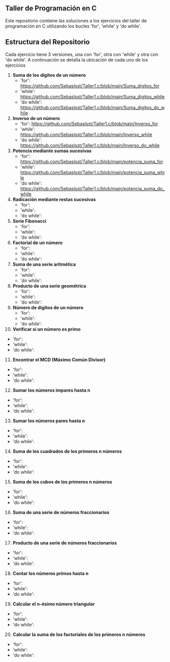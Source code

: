 ## Taller de Programación en C
Este repositorio contiene las soluciones a los ejercicios del taller de programación en C utilizando los bucles 'for', 'while' y 'do while'.

## Estructura del Repositorio 
Cada ejercicio tiene 3 versiones, una con 'for', otra con 'while' y otra con 'do while'. A continuación se detalla la ubicación de cada uno de los ejercicios 
1. **Suma de los digitos de un número**
   - 'for': https://github.com/Sebaslsst/Taller1.c/blob/main/Suma_digitos_for
   - 'while': https://github.com/Sebaslsst/Taller1.c/blob/main/Suma_digitos_while
   - 'do while': https://github.com/Sebaslsst/Taller1.c/blob/main/Suma_digitos_do_while
2. **Inverso de un número**
   - 'for': https://github.com/Sebaslsst/Taller1.c/blob/main/Inverso_for
   - 'while': https://github.com/Sebaslsst/Taller1.c/blob/main/Inverso_while
   - 'do while': https://github.com/Sebaslsst/Taller1.c/blob/main/Inverso_do_while
3. **Potencia mediante sumas sucesivas**
   - 'for': https://github.com/Sebaslsst/Taller1.c/blob/main/potencia_suma_for
   - 'while': https://github.com/Sebaslsst/Taller1.c/blob/main/potencia_suma_while
   - 'do while': https://github.com/Sebaslsst/Taller1.c/blob/main/potencia_suma_do_while
4. **Radicación mediante restas sucesivas**
   - 'for':
   - 'while':
   - 'do while':
5. **Serie Fibonacci**
   - 'for':
   - 'while':
   - 'do while':
6. **Factorial de un número**
   - 'for':
   - 'while':
   - 'do while':
7. **Suma de una serie aritmética**
   - 'for':
   - 'while':
   - 'do while':
8. **Producto de una serie geométrica**
   - 'for':
   - 'while':
   - 'do while':
9. **Número de digitos de un número**
   - 'for':
   - 'while':
   - 'do while':
10. **Verificar si un número es primo**
   - 'for':
   - 'while':
   - 'do while':
11. **Encontrar el MCD (Máximo Común Divisor)**
   - 'for':
   - 'while':
   - 'do while':
12. **Sumar los números impares hasta n**
   - 'for':
   - 'while':
   - 'do while':
13. **Sumar los números pares hasta n**
   - 'for':
   - 'while':
   - 'do while':
14. **Suma de los cuadrados de los primeros n números**
   - 'for':
   - 'while':
   - 'do while':
15. **Suma de los cubos de los primeros n números**
   - 'for':
   - 'while':
   - 'do while':
16. **Suma de una serie de números fraccionarios**
   - 'for':
   - 'while':
   - 'do while':
17. **Producto de una serie de números fraccionarios**
   - 'for':
   - 'while':
   - 'do while':
18. **Contar los números primos hasta n**
   - 'for':
   - 'while':
   - 'do while':
19. **Calcular el n-ésimo número triangular**
   - 'for':
   - 'while':
   - 'do while':
20. **Calcular la suma de los factoriales de los primeros n números**
   - 'for':
   - 'while':
   - 'do while':
